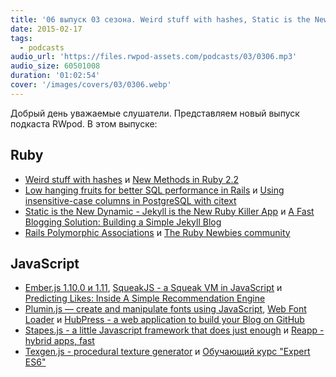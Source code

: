 ```yaml
---
title: '06 выпуск 03 сезона. Weird stuff with hashes, Static is the New Dynamic, Predicting Likes, Web Font Loader, HubPress и прочее'
date: 2015-02-17
tags:
  - podcasts
audio_url: 'https://files.rwpod-assets.com/podcasts/03/0306.mp3'
audio_size: 60501008
duration: '01:02:54'
cover: '/images/covers/03/0306.webp'
---
```


Добрый день уважаемые слушатели. Представляем новый выпуск подкаста RWpod. В этом выпуске:

## Ruby

- [Weird stuff with hashes](http://tenderlovemaking.com/2015/02/11/weird-stuff-with-hashes.html) и [New Methods in Ruby 2.2](http://www.sitepoint.com/new-methods-ruby-2-2/)
- [Low hanging fruits for better SQL performance in Rails](http://www.rubyonrails365.com/low-hanging-fruits-for-better-sql-performance-in-rails/) и [Using insensitive-case columns in PostgreSQL with citext](http://nandovieira.com/using-insensitive-case-columns-in-postgresql-with-citext)
- [Static is the New Dynamic - Jekyll is the New Ruby Killer App](https://github.com/geraldb/talks/blob/master/static.md) и [A Fast Blogging Solution: Building a Simple Jekyll Blog](https://blog.engineyard.com/2015/fast-blogging-solution-building-simple-jekyll-blog)
- [Rails Polymorphic Associations](http://6ftdan.com/allyourdev/2015/02/10/rails-polymorphic-models/) и [The Ruby Newbies community](http://rubynewbies.org/)

## JavaScript

- [Ember.js 1.10.0 и 1.11](http://emberjs.com/blog/2015/02/07/ember-1-10-0-released.html), [SqueakJS - a Squeak VM in JavaScript](http://bertfreudenberg.github.io/SqueakJS/) и [Predicting Likes: Inside A Simple Recommendation Engine](http://www.toptal.com/algorithms/predicting-likes-inside-a-simple-recommendation-engine)
- [Plumin.js — create and manipulate fonts using JavaScript](http://www.pluminjs.com/), [Web Font Loader](https://github.com/typekit/webfontloader) и [HubPress - a web application to build your Blog on GitHub](http://hubpress.io/)
- [Stapes.js - a little Javascript framework that does just enough](http://hay.github.io/stapes/) и [Reapp - hybrid apps, fast](http://reapp.io/)
- [Texgen.js - procedural texture generator](http://texgenjs.org/) и [Обучающий курс "Expert ES6"](http://tagtree.io/courses/expert-es6)
